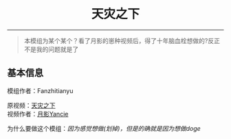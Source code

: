 # <center>天灾之下</center>

---

>本模组为某个某个？看了月影的崽种视频后，得了十年脑血栓想做的?反正不是我的问题就是了

## 基本信息
模组作者：Fanzhitianyu   

原视频：[天灾之下](https://space.bilibili.com/3186399/channel/seriesdetail?sid=1870842)  
视频作者：[月影Yancie](https://space.bilibili.com/3186399)

为什么要做这个模组：*因为感觉想做(划掉)，但是的确就是因为想做doge*